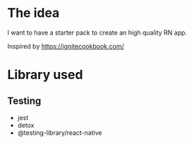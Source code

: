 # The idea

I want to have a starter pack to create an high quality RN app.

Inspired by https://ignitecookbook.com/

# Library used

## Testing
- jest
- detox
- @testing-library/react-native

